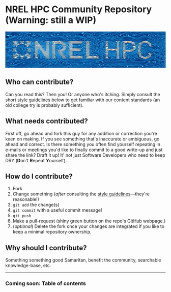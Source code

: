 # NREL HPC Community Repository (Warning: still a WIP)

![NREL HPC stand-in logo generated with machine learning.](assets/hpc.png)

## Who can contribute?
Can you read this? Then you! Or anyone who's itching. Simply consult the short [style guidelines](style-guidelines.md) below to get familiar with our content standards (an old college try is probably sufficient).

## What needs contributed?
First off, go ahead and fork this guy for any addition or correction you're keen on making. If you see something that's inaccurate or ambiguous, go ahead and correct. Is there something you often find yourself repeating in e-mails or meetings you'd like to finally commit to a good write-up and just share the link? Draft it up! It' not just Software Developers who need to keep DRY (**D**on't **R**epeat **Y**ourself).

## How do I contribute?
1. Fork
2. Change something (_after_ consulting the [style guidelines](style-guidelines.md)&mdash;they're reasonable!)
3. `git add` the change(s)
4. `git commit` with a useful commit message!
5. `git push`
6. Make a pull-request (shiny green button on the repo's GitHub webpage.)
7. (_optional_) Delete the fork once your changes are integrated if you like to keep a minimal repository ownership.

## Why should I contribute?
Something something good Samaritan, benefit the community, searchable knowledge-base, etc. 

---

### Coming soon: Table of contents
